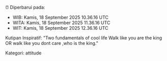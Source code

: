 ⏰ Diperbarui pada:
- WIB: Kamis, 18 September 2025 10.36.16 UTC
- WITA: Kamis, 18 September 2025 11.36.16 UTC
- WIT: Kamis, 18 September 2025 12.36.16 UTC

Kutipan Inspiratif:
"Two fundamentals of cool life  Walk like you are the king OR walk like you dont care ,who is the king."


Kategori: attitude

